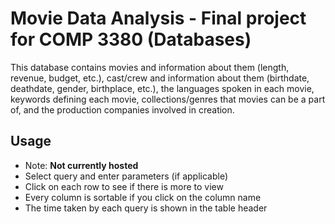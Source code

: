 # Movie Data Analysis - Final project for COMP 3380 (Databases)
This database contains movies and information about them (length, revenue, budget, etc.), cast/crew and information about them (birthdate, deathdate, gender, birthplace, etc.), the languages spoken in each movie, keywords defining each movie, collections/genres that movies can be a part of, and the production companies involved in creation.

## Usage
- Note: **Not currently hosted**
- Select query and enter parameters (if applicable)
- Click on each row to see if there is more to view
- Every column is sortable if you click on the column name
- The time taken by each query is shown in the table header
